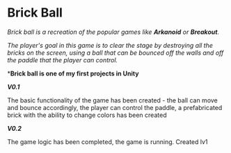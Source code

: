 # Brick Ball
_Brick ball is a recreation of the popular games like **Arkanoid** or **Breakout**._

_The player's goal in this game is to clear the stage by destroying all the bricks on the screen, using a ball that can be bounced off the walls and off the paddle that the player can control._

***Brick ball is one of my first projects in Unity**

***V0.1***

The basic functionality of the game has been created - the ball can move and bounce accordingly, the player can control the paddle, a prefabricated brick with the ability to change colors has been created

***V0.2***

The game logic has been completed, the game is running. Created lv1
